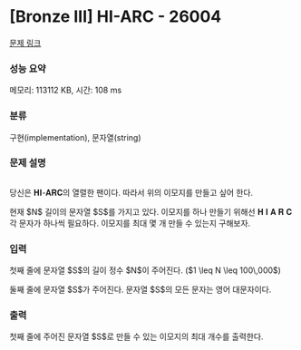 # [Bronze III] HI-ARC - 26004 

[문제 링크](https://www.acmicpc.net/problem/26004) 

### 성능 요약

메모리: 113112 KB, 시간: 108 ms

### 분류

구현(implementation), 문자열(string)

### 문제 설명

<p style="text-align: center;"><img alt="" src=""><img alt="" src=""></p>

<p>당신은 𝐇𝐈-𝐀𝐑𝐂의 열렬한 팬이다. 따라서 위의 이모지를 만들고 싶어 한다.</p>

<p>현재 $N$ 길이의 문자열 $S$를 가지고 있다. 이모지를 하나 만들기 위해선 𝐇 𝐈 𝐀 𝐑 𝐂 각 문자가 하나씩 필요하다. 이모지를 최대 몇 개 만들 수 있는지 구해보자.</p>

### 입력 

 <p>첫째 줄에 문자열 $S$의 길이 정수 $N$이 주어진다. ($1 \leq N \leq 100\,000$)</p>

<p>둘째 줄에 문자열 $S$가 주어진다. 문자열 $S$의 모든 문자는 영어 대문자이다.</p>

### 출력 

 <p>첫째 줄에 주어진 문자열 $S$로 만들 수 있는 이모지의 최대 개수를 출력한다.</p>

